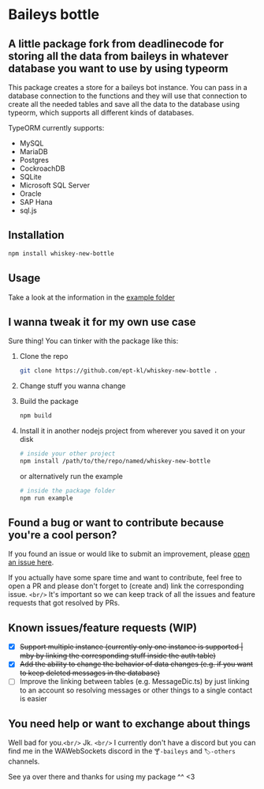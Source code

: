 # Baileys bottle

## A little package fork from deadlinecode for storing all the data from baileys in whatever database you want to use by using typeorm

This package creates a store for a baileys bot instance. You can pass in a database connection to the functions and they will use that connection to create all the needed tables and save all the data to the database using typeorm, which supports all different kinds of databases.

TypeORM currently supports:

- MySQL
- MariaDB
- Postgres
- CockroachDB
- SQLite
- Microsoft SQL Server
- Oracle
- SAP Hana
- sql.js

## Installation

```bash
npm install whiskey-new-bottle
```

## Usage

Take a look at the information in the [example folder](https://github.com/ept-kl/whiskey-new-bottle/blob/master/src/example/)

## I wanna tweak it for my own use case

Sure thing! You can tinker with the package like this:

1. Clone the repo

   ```bash
   git clone https://github.com/ept-kl/whiskey-new-bottle .
   ```
2. Change stuff you wanna change
3. Build the package

   ```bash
   npm build
   ```
4. Install it in another nodejs project from wherever you saved it on your disk

   ```bash
   # inside your other project
   npm install /path/to/the/repo/named/whiskey-new-bottle
   ```

   or alternatively run the example
   ```bash
   # inside the package folder
   npm run example
   ```

## Found a bug or want to contribute because you're a cool person?

If you found an issue or would like to submit an improvement, please [open an issue here](https://github.com/ept-kl/whiskey-new-bottle/issues/new/choose).

If you actually have some spare time and want to contribute, feel free to open a PR and please don't forget to (create and) link the corresponding issue. `<br/>`
It's important so we can keep track of all the issues and feature requests that got resolved by PRs.

## Known issues/feature requests (WIP)

- [X] ~~Support multiple instance (currently only one instance is supported | mby by linking the corresponding stuff inside the auth table)~~
- [X] ~~Add the ability to change the behavior of data changes (e.g. if you want to keep deleted messages in the database)~~
- [ ] Improve the linking between tables (e.g. MessageDic.ts) by just linking to an account so resolving messages or other things to a single contact is easier

## You need help or want to exchange about things

Well bad for you.`<br/>`
Jk. `<br/>`
I currently don't have a discord but you can find me in the WAWebSockets discord in the `🍸-baileys` and `🏷️-others` channels.

See ya over there and thanks for using my package ^^ <3
